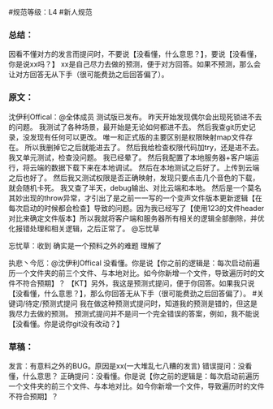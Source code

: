 #规范等级：L4 
#新人规范
### 总结：
因看不懂对方的发言而提问时，不要说【没看懂，什么意思？】，要说【没看懂，你是说xx吗？】
xx是自己尽力去做的预测，便于对方回答。如果不预测，那么会让对方回答无从下手（很可能费劲之后回答偏了）。

### 原文：
沈伊利Offical：@全体成员
测试版已发布。
昨天开始发现偶尔会出现死锁进不去的问题。
我测试了各种场景，最开始是无论如何都进不去。
然后我查git历史记录，没发现有任何可以更改。
唯一和正式版的主要区别是权限映射map文件存在。
所以我删掉它之后就能进去了。
然后我给检查权限代码加try，还是进不去。
我又单元测试，检查没问题。
我已经晕了。
然后我配置了本地服务器+客户端运行，将云端的数据下载下来在本地调试。
然后在本地测试之后好了。上传到云端之后也好了。
然后我又测试权限是否正确映射，发现只要点击几个音色的下载，就会随机卡死。
我又查了半天，debug输出、对比云端和本地。
然后是一个莫名其妙出现的throw异常，才引出了是之前一一写的一个变声文件版本更新逻辑【在每次启动的时候都会检查】导致的问题。因为我已经写了【使用123的文件header对比来确定文件版本】所以我就将客户端和服务器所有相关的逻辑全部删除，并优化报错处理和相关逻辑，之后正常了。
@忘忧草

忘忧草：收到 确实是一个预料之外的难题
理解了

执悲丶今厄：@沈伊利Offical 没看懂。你是说【你之前的逻辑是：每次启动前遍历一个文件夹的前三个文件、与本地对比。如今你新增一个文件，导致遍历时的文件不符合预期】？
【KT】另外，我这是预测式提问，便于你回答。如果我只说【没看懂，什么意思？】，那么你回答无从下手（很可能费劲之后回答偏了）。
#关键词/待定/预测式提问
我在做这种预测式提问时，知道我的预测是错的，但这是我尽力去做的预测。
预测式提问并不是问一个完全错误的答案，例如，我不能说【没看懂。你是说你git没有改动？】

### 草稿：
发言：有意料之外的BUG。原因是xx(一大堆乱七八糟的发言)
错误提问：没看懂，什么意思？
正确提问：没看懂。你是说【你之前的逻辑是：每次启动前遍历一个文件夹的前三个文件、与本地对比。如今你新增一个文件，导致遍历时的文件不符合预期】？